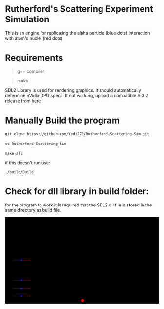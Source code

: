 # Rutherford's Scattering Experiment Simulation

This is an engine for replicating the alpha particle (blue dots) interaction with atom's nuclei (red dots)

# Requirements
>g++ compiler

>make

SDL2 Library is used for rendering graphics. It should automatically determine nVidia GPU specs. If not working, upload a compatible SDL2 release from [here](https://github.com/libsdl-org/SDL/releases/)

# Manually Build the program
```
git clone https://github.com/Yedi278/Rutherford-Scattering-Sim.git

cd Rutherford-Scattering-Sim

make all
```

if this doesn't run use:
```
./build/Build
```
# Check for dll library in build folder:
for the program to work it is required that the SDL2.dll file is stored in the same directory as build file.

![Alt Text](https://github.com/Yedi278/Rutherford-Scattering-Sim/blob/b45558b9e6e09e934655df0450ac1152b2aeab62/videos/first_video.gif)
